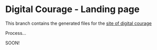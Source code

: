 # Digital Courage - Landing page
This branch contains the generated files for the [site of digital courage](https://jesussandrea.com/digital-courage/)

Process...

SOON!
